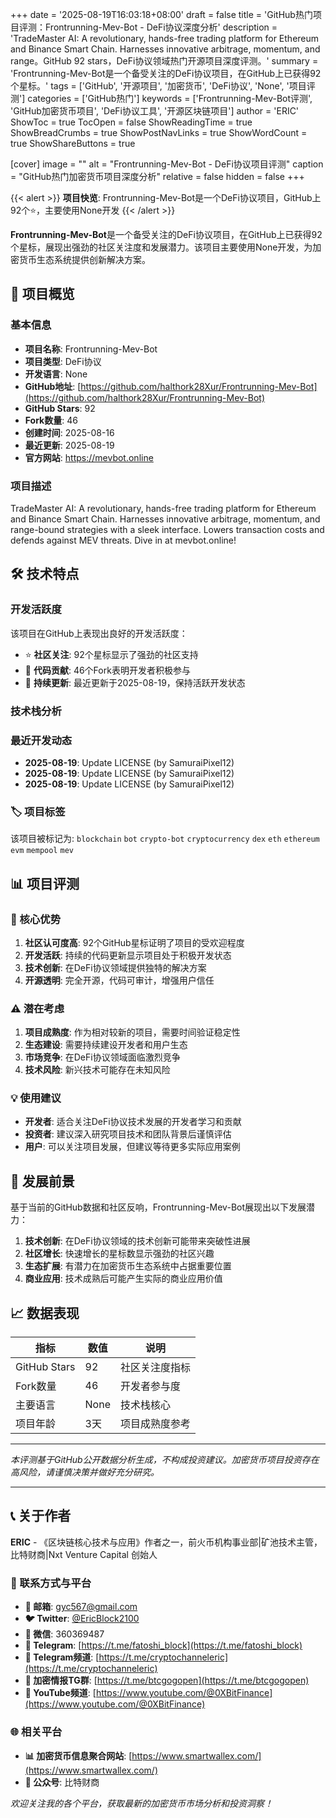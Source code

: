 +++
date = '2025-08-19T16:03:18+08:00'
draft = false
title = 'GitHub热门项目评测：Frontrunning-Mev-Bot - DeFi协议深度分析'
description = 'TradeMaster AI: A revolutionary, hands-free trading platform for Ethereum and Binance Smart Chain. Harnesses innovative arbitrage, momentum, and range。GitHub 92 stars，DeFi协议领域热门开源项目深度评测。'
summary = 'Frontrunning-Mev-Bot是一个备受关注的DeFi协议项目，在GitHub上已获得92个星标。'
tags = ['GitHub', '开源项目', '加密货币', 'DeFi协议', 'None', '项目评测']
categories = ['GitHub热门']
keywords = ['Frontrunning-Mev-Bot评测', 'GitHub加密货币项目', 'DeFi协议工具', '开源区块链项目']
author = 'ERIC'
ShowToc = true
TocOpen = false
ShowReadingTime = true
ShowBreadCrumbs = true
ShowPostNavLinks = true
ShowWordCount = true
ShowShareButtons = true

[cover]
image = ""
alt = "Frontrunning-Mev-Bot - DeFi协议项目评测"
caption = "GitHub热门加密货币项目深度分析"
relative = false
hidden = false
+++

{{< alert >}}
**项目快览**: Frontrunning-Mev-Bot是一个DeFi协议项目，GitHub上92个⭐，主要使用None开发
{{< /alert >}}

**Frontrunning-Mev-Bot**是一个备受关注的DeFi协议项目，在GitHub上已获得92个星标，展现出强劲的社区关注度和发展潜力。该项目主要使用None开发，为加密货币生态系统提供创新解决方案。

## 🎯 项目概览

### 基本信息
- **项目名称**: Frontrunning-Mev-Bot
- **项目类型**: DeFi协议
- **开发语言**: None
- **GitHub地址**: [https://github.com/halthork28Xur/Frontrunning-Mev-Bot](https://github.com/halthork28Xur/Frontrunning-Mev-Bot)
- **GitHub Stars**: 92
- **Fork数量**: 46
- **创建时间**: 2025-08-16
- **最近更新**: 2025-08-19
- **官方网站**: https://mevbot.online

### 项目描述
TradeMaster AI: A revolutionary, hands-free trading platform for Ethereum and Binance Smart Chain. Harnesses innovative arbitrage, momentum, and range-bound strategies with a sleek interface. Lowers transaction costs and defends against MEV threats. Dive in at mevbot.online!

## 🛠️ 技术特点

### 开发活跃度
该项目在GitHub上表现出良好的开发活跃度：
- ⭐ **社区关注**: 92个星标显示了强劲的社区支持
- 🔄 **代码贡献**: 46个Fork表明开发者积极参与
- 📅 **持续更新**: 最近更新于2025-08-19，保持活跃开发状态

### 技术栈分析

### 最近开发动态
- **2025-08-19**: Update LICENSE (by SamuraiPixel12)
- **2025-08-19**: Update LICENSE (by SamuraiPixel12)
- **2025-08-19**: Update LICENSE (by SamuraiPixel12)


### 🏷️ 项目标签
该项目被标记为: `blockchain` `bot` `crypto-bot` `cryptocurrency` `dex` `eth` `ethereum` `evm` `mempool` `mev`


## 📊 项目评测

### 🎯 核心优势
1. **社区认可度高**: 92个GitHub星标证明了项目的受欢迎程度
2. **开发活跃**: 持续的代码更新显示项目处于积极开发状态
3. **技术创新**: 在DeFi协议领域提供独特的解决方案
4. **开源透明**: 完全开源，代码可审计，增强用户信任

### ⚠️ 潜在考虑
1. **项目成熟度**: 作为相对较新的项目，需要时间验证稳定性
2. **生态建设**: 需要持续建设开发者和用户生态
3. **市场竞争**: 在DeFi协议领域面临激烈竞争
4. **技术风险**: 新兴技术可能存在未知风险

### 💡 使用建议
- **开发者**: 适合关注DeFi协议技术发展的开发者学习和贡献
- **投资者**: 建议深入研究项目技术和团队背景后谨慎评估
- **用户**: 可以关注项目发展，但建议等待更多实际应用案例

## 🔮 发展前景

基于当前的GitHub数据和社区反响，Frontrunning-Mev-Bot展现出以下发展潜力：

1. **技术创新**: 在DeFi协议领域的技术创新可能带来突破性进展
2. **社区增长**: 快速增长的星标数显示强劲的社区兴趣
3. **生态扩展**: 有潜力在加密货币生态系统中占据重要位置
4. **商业应用**: 技术成熟后可能产生实际的商业应用价值

## 📈 数据表现

| 指标 | 数值 | 说明 |
|------|------|------|
| GitHub Stars | 92 | 社区关注度指标 |
| Fork数量 | 46 | 开发者参与度 |
| 主要语言 | None | 技术栈核心 |
| 项目年龄 | 3天 | 项目成熟度参考 |

---

*本评测基于GitHub公开数据分析生成，不构成投资建议。加密货币项目投资存在高风险，请谨慎决策并做好充分研究。*

---

## 📞 关于作者

**ERIC** - 《区块链核心技术与应用》作者之一，前火币机构事业部|矿池技术主管，比特财商|Nxt Venture Capital 创始人

### 🔗 联系方式与平台

- **📧 邮箱**: [gyc567@gmail.com](mailto:gyc567@gmail.com)
- **🐦 Twitter**: [@EricBlock2100](https://twitter.com/EricBlock2100)
- **💬 微信**: 360369487
- **📱 Telegram**: [https://t.me/fatoshi_block](https://t.me/fatoshi_block)
- **📢 Telegram频道**: [https://t.me/cryptochanneleric](https://t.me/cryptochanneleric)
- **👥 加密情报TG群**: [https://t.me/btcgogopen](https://t.me/btcgogopen)
- **🎥 YouTube频道**: [https://www.youtube.com/@0XBitFinance](https://www.youtube.com/@0XBitFinance)

### 🌐 相关平台

- **📊 加密货币信息聚合网站**: [https://www.smartwallex.com/](https://www.smartwallex.com/)
- **📖 公众号**: 比特财商

*欢迎关注我的各个平台，获取最新的加密货币市场分析和投资洞察！*
